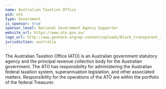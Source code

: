 ```yaml
---
name: Australian Taxation Office
gid: ato
type: Government
is_sponsor: true
sponsor_level: National Government Agency Supporter
website_url: https://www.ato.gov.au/
logo_url: http://www.govhack.org/wp-content/uploads/Black_transparent_300-300x196.png
jurisdiction: australia
---
```


The Australian Taxation Office (ATO) is an Australian government statutory agency and the principal revenue collection body for the Australian government. The ATO has responsibility for administering the Australian federal taxation system, superannuation legislation, and other associated matters. Responsibility for the operations of the ATO are within the portfolio of the federal Treasurer.